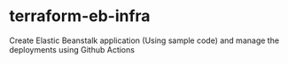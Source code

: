 # terraform-eb-infra
Create Elastic Beanstalk application (Using sample code) and manage the deployments using Github Actions
